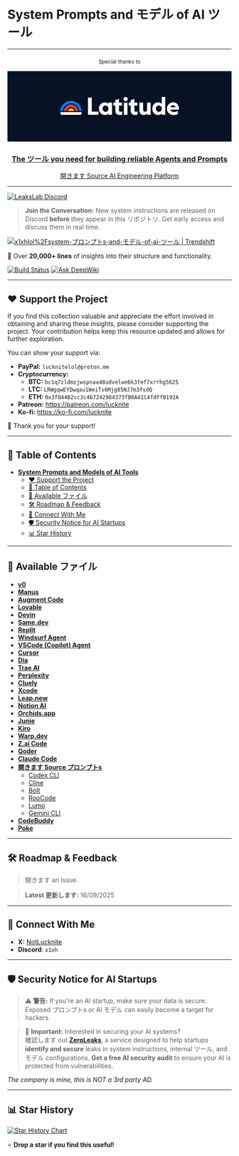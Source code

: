 # **System Prompts and モデル of AI ツール**  
---
<p align="center">
  <sub>Special thanks to</sub>  
</p>

<p align="center">
  <a href="https://latitude.so/developers?utm_source=github&utm_medium=readme&utm_campaign=プロンプト_repo_sponsorship">
    <img src="assets/Latitude_logo.png" alt="Latitude Logo" width="700"/>
  </a>
</p>

<div align="center" markdown="1">

### [The ツール you need for building reliable Agents and Prompts](https://latitude.so/developers?utm_source=github&utm_medium=readme&utm_campaign=プロンプト_repo_sponsorship)  
[開きます Source AI Engineering Platform](https://latitude.so/developers?utm_source=github&utm_medium=readme&utm_campaign=プロンプト_repo_sponsorship)<br>

</div>


---
<a href="https://discord.gg/NwzrWErdMU" target="_blank">
  <img src="https://img.shields.io/discord/1402660735833604126?label=LeaksLab%20Discord&logo=discord&style=for-the-badge" alt="LeaksLab Discord" />
</a>

> **Join the Conversation:** New system instructions are released on Discord **before** they appear in this リポジトリ. Get early access and discuss them in real time.


<a href="https://trendshift.io/repositories/14084" target="_blank"><img src="https://trendshift.io/api/badge/repositories/14084" alt="x1xhlol%2Fsystem-プロンプトs-and-モデル-of-ai-ツール | Trendshift" style="width: 250px; height: 55px;" width="250" height="55"/></a>

📜 Over **20,000+ lines** of insights into their structure and functionality.  

[![Build Status](https://app.cloudback.it/badge/x1xhlol/system-プロンプトs-and-モデル-of-ai-ツール)](https://cloudback.it)
[![Ask DeepWiki](https://deepwiki.com/badge.svg)](https://deepwiki.com/x1xhlol/system-プロンプトs-and-モデル-of-ai-ツール)

---

## ❤️ Support the Project

If you find this collection valuable and appreciate the effort involved in obtaining and sharing these insights, please consider supporting the project. Your contribution helps keep this resource updated and allows for further exploration.

You can show your support via:

- **PayPal:** `lucknitelol@proton.me`
- **Cryptocurrency:**  
  - **BTC:** `bc1q7zldmzjwspnaa48udvelwe6k3fef7xrrhg5625`  
  - **LTC:** `LRWgqwEYDwqau1WeiTs6Mjg85NJ7m3fsdQ`  
  - **ETH:** `0x3f844B2cc3c4b7242964373fB0A41C4fdffB192A`
- **Patreon:** https://patreon.com/lucknite
- **Ko-fi:** https://ko-fi.com/lucknite

🙏 Thank you for your support!

---

## 📑 Table of Contents

- [**System Prompts and Models of AI Tools**](#system-prompts-and-models-of-ai-tools)
  - [❤️ Support the Project](#️-support-the-project)
  - [📑 Table of Contents](#-table-of-contents)
  - [📂 Available ファイル](#-available-ファイル)
  - [🛠 Roadmap \& Feedback](#-roadmap--feedback)
  - [🔗 Connect With Me](#-connect-with-me)
  - [🛡️ Security Notice for AI Startups](#️-security-notice-for-ai-startups)
  - [📊 Star History](#-star-history)

---

## 📂 Available ファイル

- [**v0**](./v0%20Prompts%20and%20Tools/)
- [**Manus**](./Manus%20Agent%20Tools%20&%20Prompt/)
- [**Augment Code**](./Augment%20Code/)
- [**Lovable**](./Lovable/)
- [**Devin**](./Devin%20AI/)
- [**Same.dev**](./Same.dev/)
- [**Replit**](./Replit/)
- [**Windsurf Agent**](./Windsurf/)
- [**VSCode (Copilot) Agent**](./VSCode%20Agent/)
- [**Cursor**](./Cursor%20Prompts/)
- [**Dia**](./dia/)
- [**Trae AI**](./Trae/)
- [**Perplexity**](./Perplexity/)
- [**Cluely**](./Cluely/)
- [**Xcode**](./Xcode/)
- [**Leap.new**](./Leap.new/)
- [**Notion AI**](./NotionAi/)
- [**Orchids.app**](./Orchids.app/)
- [**Junie**](./Junie/)
- [**Kiro**](./Kiro/)
- [**Warp.dev**](./Warp.dev/)
- [**Z.ai Code**](./Z.ai%20Code/)
- [**Qoder**](./Qoder/)
- [**Claude Code**](./Claude%20Code/)
- [**開きます Source プロンプトs**](./開きます%20Source%20プロンプトs/)
  - [Codex CLI](./開きます%20Source%20プロンプトs/Codex%20CLI/)
  - [Cline](./開きます%20Source%20プロンプトs/Cline/)
  - [Bolt](./開きます%20Source%20プロンプトs/Bolt/)
  - [RooCode](./開きます%20Source%20プロンプトs/RooCode/)
  - [Lumo](./開きます%20Source%20プロンプトs/Lumo/)
  - [Gemini CLI](./開きます%20Source%20プロンプトs/Gemini%20CLI/)
- [**CodeBuddy**](./CodeBuddy%20Prompts/)
- [**Poke**](./Poke/)

---

## 🛠 Roadmap & Feedback

> 開きます an Issue.

> **Latest 更新します:** 16/09/2025

---

## 🔗 Connect With Me

- **X:** [NotLucknite](https://x.com/NotLucknite)
- **Discord**: `x1xh`

---

## 🛡️ Security Notice for AI Startups

> ⚠️ **警告:** If you're an AI startup, make sure your data is secure. Exposed プロンプトs or AI モデル can easily become a target for hackers.

> 🔐 **Important:** Interested in securing your AI systems?  
> 確認します out **[ZeroLeaks](https://zeroleaks.io/)**, a service designed to help startups **identify and secure** leaks in system instructions, internal ツール, and モデル configurations. **Get a free AI security audit** to ensure your AI is protected from vulnerabilities.

*The company is mine, this is NOT a 3rd party AD.*

---

## 📊 Star History

<a href="https://www.star-history.com/#x1xhlol/system-プロンプトs-and-モデル-of-ai-ツール&Date">
  <picture>
    <source media="(prefers-color-scheme: dark)" srcset="https://api.star-history.com/svg?repos=x1xhlol/system-プロンプトs-and-モデル-of-ai-ツール&type=Date&theme=dark" />
    <source media="(prefers-color-scheme: light)" srcset="https://api.star-history.com/svg?repos=x1xhlol/system-プロンプトs-and-モデル-of-ai-ツール&type=Date" />
    <img alt="Star History Chart" src="https://api.star-history.com/svg?repos=x1xhlol/system-プロンプトs-and-モデル-of-ai-ツール&type=Date" />
  </picture>
</a>

⭐ **Drop a star if you find this useful!**

